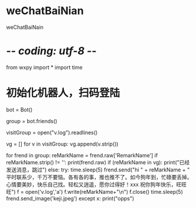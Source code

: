 # weChatBaiNian
weChatBaiNain


# -*- coding: utf-8 -*-

from wxpy import *
import time

# 初始化机器人，扫码登陆
bot = Bot()

group = bot.friends()

visitGroup = open("v.log").readlines()

vg = []
for v in visitGroup:
    vg.append(v.strip())

for frend in group:
    reMarkName = frend.raw['RemarkName']
    if reMarkName.strip() != '':
        print(frend.raw)
        if (reMarkName in vg):
            print("已经发送消息，跳过")
        else:
            try:
                time.sleep(5)
                frend.send("hi " + reMarkName + " 平时联系少，千万不要恼。各有各的事，推也推不了。如今狗年到，忙碌要丢掉。心情要美妙，快乐自己找。轻松又逍遥，愿你过得好！xxx 祝你狗年快乐，旺旺旺")
                f = open('v.log','a')
                f.write(reMarkName+"\n")
                f.close()
                time.sleep(5)
                frend.send_image('keji.jpeg')
            except x:
                print("opps")
